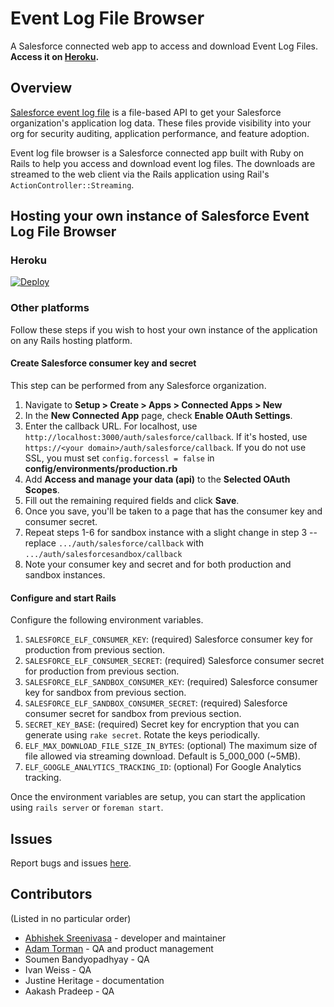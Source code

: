 # Event Log File Browser

A Salesforce connected web app to access and download Event Log Files. **Access it on [Heroku](https://salesforce-elf.herokuapp.com/).**

## Overview

[Salesforce event log file](https://www.salesforce.com/us/developer/docs/api_rest/Content/using_resources_event_log_files.htm) is a file-based API to get your Salesforce organization's application log data. These files provide visibility into your org for security auditing, application performance, and feature adoption. 

Event log file browser is a Salesforce connected app built with Ruby on Rails to help you access and download event log files. The downloads are streamed to the web client via the Rails application using Rail's `ActionController::Streaming`.

## Hosting your own instance of Salesforce Event Log File Browser

### Heroku
[![Deploy](https://www.herokucdn.com/deploy/button.png)](https://heroku.com/deploy)

### Other platforms
Follow these steps if you wish to host your own instance of the application on any Rails hosting platform.

#### Create Salesforce consumer key and secret
This step can be performed from any Salesforce organization.

1. Navigate to **Setup > Create > Apps > Connected Apps > New**
2. In the **New Connected App** page, check **Enable OAuth Settings**.
3. Enter the callback URL. For localhost, use `http://localhost:3000/auth/salesforce/callback`. If it's hosted, use `https://<your domain>/auth/salesforce/callback`. If you do not use SSL, you must set `config.forcessl = false` in **config/environments/production.rb**
4. Add **Access and manage your data (api)** to the **Selected OAuth Scopes**.
5. Fill out the remaining required fields and click **Save**.
6. Once you save, you'll be taken to a page that has the consumer key and consumer secret.
7. Repeat steps 1-6 for sandbox instance with a slight change in step 3 -- replace `.../auth/salesforce/callback` with `.../auth/salesforcesandbox/callback`
8. Note your consumer key and secret and for both production and sandbox instances.

#### Configure and start Rails
Configure the following environment variables.

1. `SALESFORCE_ELF_CONSUMER_KEY`: (required) Salesforce consumer key for production from previous section.
2. `SALESFORCE_ELF_CONSUMER_SECRET`: (required) Salesforce consumer secret for production from previous section.
3. `SALESFORCE_ELF_SANDBOX_CONSUMER_KEY`: (required) Salesforce consumer key for sandbox from previous section.
4. `SALESFORCE_ELF_SANDBOX_CONSUMER_SECRET`: (required) Salesforce consumer secret for sandbox from previous section.
5. `SECRET_KEY_BASE`: (required) Secret key for encryption that you can generate using `rake secret`. Rotate the keys periodically.
6. `ELF_MAX_DOWNLOAD_FILE_SIZE_IN_BYTES`: (optional) The maximum size of file allowed via streaming download. Default is 5_000_000 (~5MB).
7. `ELF_GOOGLE_ANALYTICS_TRACKING_ID`: (optional) For Google Analytics tracking.

Once the environment variables are setup, you can start the application using `rails server` or `foreman start`.

## Issues
Report bugs and issues [here](https://github.com/abisek/salesforce-elf-browser/issues).

## Contributors
(Listed in no particular order)

* [Abhishek Sreenivasa](https://github.com/abisek) - developer and maintainer
* [Adam Torman](https://github.com/atorman) - QA and product management
* Soumen Bandyopadhyay - QA
* Ivan Weiss - QA
* Justine Heritage - documentation
* Aakash Pradeep - QA
